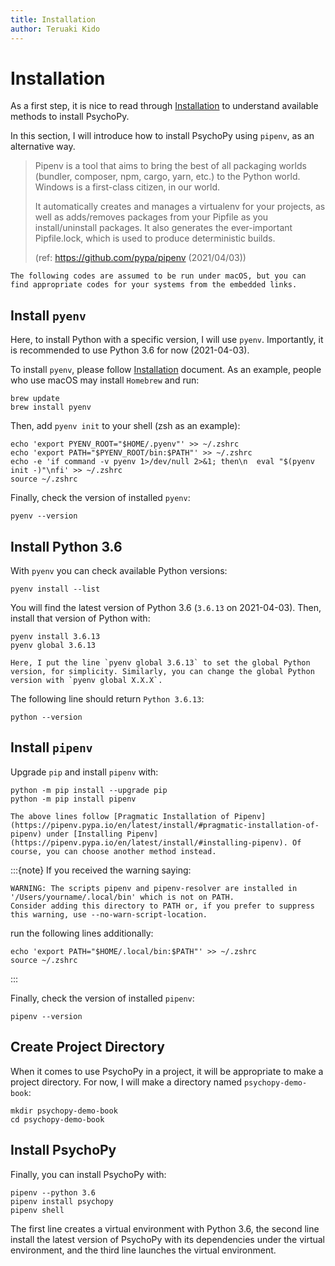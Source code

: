 ```yaml
---
title: Installation
author: Teruaki Kido
---
```


# Installation

As a first step, it is nice to read through [Installation](https://www.psychopy.org/download.html) to understand available methods to install PsychoPy.

In this section, I will introduce how to install PsychoPy using `pipenv`, as an alternative way.

> Pipenv is a tool that aims to bring the best of all packaging worlds (bundler, composer, npm, cargo, yarn, etc.) to the Python world. Windows is a first-class citizen, in our world.
> 
> It automatically creates and manages a virtualenv for your projects, as well as adds/removes packages from your Pipfile as you install/uninstall packages. It also generates the ever-important Pipfile.lock, which is used to produce deterministic builds.
>
> (ref: https://github.com/pypa/pipenv (2021/04/03))

```{warning}
The following codes are assumed to be run under macOS, but you can find appropriate codes for your systems from the embedded links.
```


## Install `pyenv`

Here, to install Python with a specific version, I will use `pyenv`. Importantly, it is recommended to use Python 3.6 for now (2021-04-03).

To install `pyenv`, please follow [Installation](https://github.com/pyenv/pyenv#installation) document. As an example, people who use macOS may install `Homebrew` and run:

```
brew update
brew install pyenv
```

Then, add `pyenv init` to your shell (zsh as an example):

```
echo 'export PYENV_ROOT="$HOME/.pyenv"' >> ~/.zshrc
echo 'export PATH="$PYENV_ROOT/bin:$PATH"' >> ~/.zshrc
echo -e 'if command -v pyenv 1>/dev/null 2>&1; then\n  eval "$(pyenv init -)"\nfi' >> ~/.zshrc
source ~/.zshrc
```

Finally, check the version of installed `pyenv`:

```
pyenv --version
```


## Install Python 3.6

With `pyenv` you can check available Python versions:

```
pyenv install --list
```

You will find the latest version of Python 3.6 (`3.6.13` on 2021-04-03). Then, install that version of Python with:

```
pyenv install 3.6.13
pyenv global 3.6.13
```

```{note}
Here, I put the line `pyenv global 3.6.13` to set the global Python version, for simplicity. Similarly, you can change the global Python version with `pyenv global X.X.X`.
```

The following line should return `Python 3.6.13`:

```
python --version
```


## Install `pipenv`

Upgrade `pip` and install `pipenv` with:

```
python -m pip install --upgrade pip
python -m pip install pipenv
```

```{note}
The above lines follow [Pragmatic Installation of Pipenv](https://pipenv.pypa.io/en/latest/install/#pragmatic-installation-of-pipenv) under [Installing Pipenv](https://pipenv.pypa.io/en/latest/install/#installing-pipenv). Of course, you can choose another method instead.
```

:::{note}
If you received the warning saying:

```
WARNING: The scripts pipenv and pipenv-resolver are installed in '/Users/yourname/.local/bin' which is not on PATH.
Consider adding this directory to PATH or, if you prefer to suppress this warning, use --no-warn-script-location.
```

run the following lines additionally:

```
echo 'export PATH="$HOME/.local/bin:$PATH"' >> ~/.zshrc
source ~/.zshrc
```
:::

Finally, check the version of installed `pipenv`:

```
pipenv --version
```


## Create Project Directory

When it comes to use PsychoPy in a project, it will be appropriate to make a project directory. For now, I will make a directory named `psychopy-demo-book`:

```
mkdir psychopy-demo-book
cd psychopy-demo-book
```


## Install PsychoPy

Finally, you can install PsychoPy with:

```
pipenv --python 3.6
pipenv install psychopy
pipenv shell
```

The first line creates a virtual environment with Python 3.6, the second line install the latest version of PsychoPy with its dependencies under the virtual environment, and the third line launches the virtual environment.
